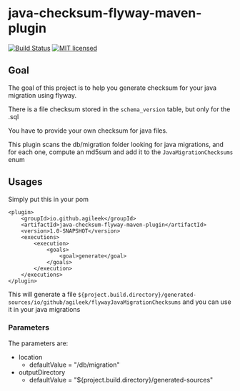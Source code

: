 # java-checksum-flyway-maven-plugin

[![Build Status](https://travis-ci.org/agileek/java-checksum-flyway-maven-plugin.svg?branch=master)](https://travis-ci.org/agileek/java-checksum-flyway-maven-plugin)
[![MIT licensed](https://img.shields.io/badge/license-MIT-blue.svg)](https://tldrlegal.com/license/mit-license#summary)


## Goal
The goal of this project is to help you generate checksum for your java migration using flyway.

There is a file checksum stored in the `schema_version` table, but only for the .sql

You have to provide your own checksum for java files.

This plugin scans the db/migration folder looking for java migrations, and for each one, compute an md5sum and add it to the `JavaMigrationChecksums` enum 


## Usages

Simply put this in your pom 

    <plugin>
        <groupId>io.github.agileek</groupId>
        <artifactId>java-checksum-flyway-maven-plugin</artifactId>
        <version>1.0-SNAPSHOT</version>
        <executions>
            <execution>
                <goals>
                    <goal>generate</goal>
                </goals>
            </execution>
        </executions>
    </plugin>
    
This will generate a file `${project.build.directory}/generated-sources/io/github/agileek/flywayJavaMigrationChecksums` and you can use it in your java migrations

### Parameters

The parameters are:

* location
  * defaultValue = "/db/migration"
* outputDirectory
  * defaultValue = "${project.build.directory}/generated-sources"
